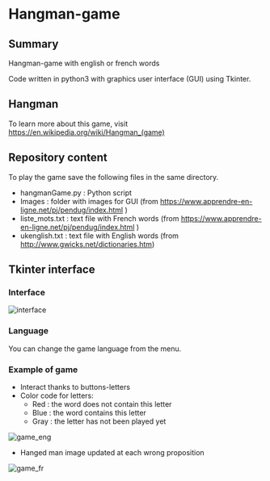 # Hangman-game


## Summary
Hangman-game with english or french words 

Code written in python3 with graphics user interface (GUI) using Tkinter.

## Hangman
To learn more about this game, visit https://en.wikipedia.org/wiki/Hangman_(game)

## Repository content
To play the game save the following files in the same directory.
* hangmanGame.py : Python script
* Images : folder with images for GUI  (from https://www.apprendre-en-ligne.net/pj/pendug/index.html )
* liste_mots.txt : text file with French words (from https://www.apprendre-en-ligne.net/pj/pendug/index.html )
* ukenglish.txt : text file with English words (from http://www.gwicks.net/dictionaries.htm)

 

## Tkinter interface

### Interface

![interface](https://user-images.githubusercontent.com/82372483/120477602-41c2aa80-c3ac-11eb-96ea-5fb873bab332.png)

### Language
You can change the game language from the menu.


### Example of game

* Interact thanks to buttons-letters
* Color code for letters:
   *  Red : the word does not contain this letter
   *  Blue : the word contains this letter
   *  Gray : the letter has not been played yet 

![game_eng](https://user-images.githubusercontent.com/82372483/120477710-5f900f80-c3ac-11eb-9563-ee4c3a664f8a.png)

* Hanged man image updated at each wrong proposition

![game_fr](https://user-images.githubusercontent.com/82372483/120477774-7171b280-c3ac-11eb-888f-6e9d28ac383a.png)


